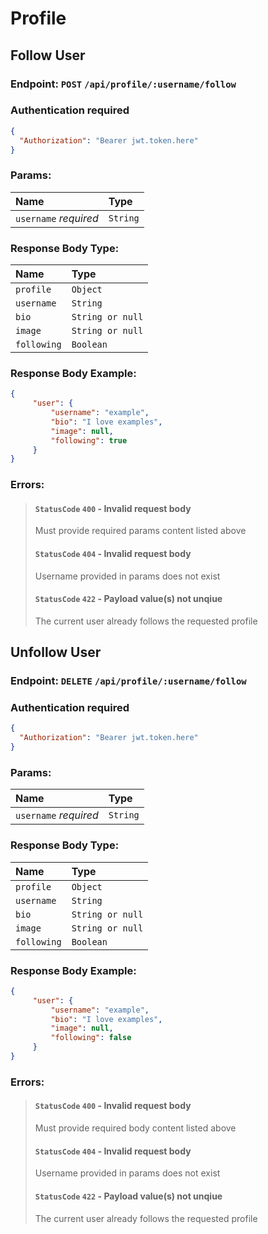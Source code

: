 # Profile 

## Follow User

### Endpoint: `POST` `/api/profile/:username/follow`

### Authentication required
```JSON
{
  "Authorization": "Bearer jwt.token.here"
}
```
### Params:

| Name | Type |
|:-----|:-----|
| `username` *required*| `String` |

### Response Body Type:
| Name | Type |
|:-----|:-----|
| `profile` | `Object` |
| `username` | `String` |
| `bio` | `String or null` |
| `image` | `String or null` |
| `following` | `Boolean` |

### Response Body Example:
```JSON 
{
     "user": {
         "username": "example",    
         "bio": "I love examples",
         "image": null,
         "following": true
     }
} 
```
### Errors:
> #### `StatusCode` `400` - Invalid request body
>
> Must provide required params content listed above
> #### `StatusCode` `404` - Invalid request body
>
> Username provided in params does not exist
> #### `StatusCode` `422` - Payload value(s) not unqiue
>
> The current user already follows the requested profile 

## Unfollow User

### Endpoint: `DELETE` `/api/profile/:username/follow`

### Authentication required
```JSON
{
  "Authorization": "Bearer jwt.token.here"
}
```
### Params:

| Name | Type |
|:-----|:-----|
| `username` *required*| `String` |

### Response Body Type:
| Name | Type |
|:-----|:-----|
| `profile` | `Object` |
| `username` | `String` |
| `bio` | `String or null` |
| `image` | `String or null` |
| `following` | `Boolean` |

### Response Body Example:
```JSON 
{
     "user": {
         "username": "example",    
         "bio": "I love examples",
         "image": null,
         "following": false
     }
} 
```
### Errors:
> #### `StatusCode` `400` - Invalid request body
>
> Must provide required body content listed above 
> #### `StatusCode` `404` - Invalid request body
>
> Username provided in params does not exist
> #### `StatusCode` `422` - Payload value(s) not unqiue
>
> The current user already follows the requested profile 
